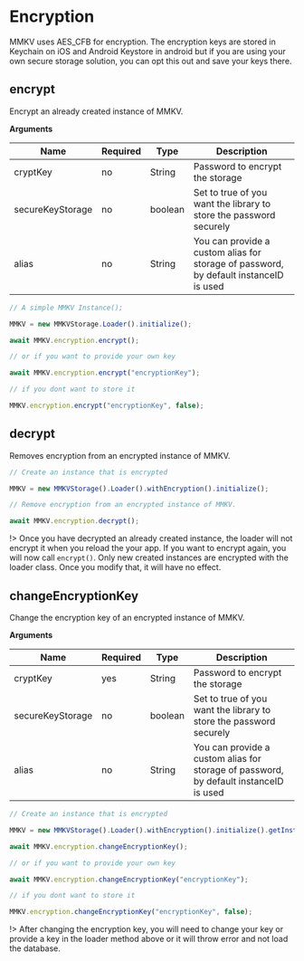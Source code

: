 # Encryption

MMKV uses AES_CFB for encryption. The encryption keys are stored in Keychain on iOS and Android Keystore in android but if you are using your own secure storage solution, you can opt this out and save your keys there.

## encrypt

Encrypt an already created instance of MMKV.

**Arguments**

| Name             | Required | Type    | Description                                                                           |
| ---------------- | -------- | ------- | ------------------------------------------------------------------------------------- |
| cryptKey         | no       | String  | Password to encrypt the storage                                                       |
| secureKeyStorage | no       | boolean | Set to true of you want the library to store the password securely                    |
| alias            | no       | String  | You can provide a custom alias for storage of password, by default instanceID is used |

```js
// A simple MMKV Instance();

MMKV = new MMKVStorage.Loader().initialize();

await MMKV.encryption.encrypt();

// or if you want to provide your own key

await MMKV.encryption.encrypt("encryptionKey");

// if you dont want to store it

MMKV.encryption.encrypt("encryptionKey", false);
```

## decrypt

Removes encryption from an encrypted instance of MMKV.

```js
// Create an instance that is encrypted

MMKV = new MMKVStorage().Loader().withEncryption().initialize();

// Remove encryption from an encrypted instance of MMKV.

await MMKV.encryption.decrypt();
```

!> Once you have decrypted an already created instance, the loader will not encrypt it when you reload the your app. If you want to encrypt again, you will now call `encrypt()`. Only new created instances are encrypted with the loader class. Once you modify that, it will have no effect.

## changeEncryptionKey

Change the encryption key of an encrypted instance of MMKV.

**Arguments**

| Name             | Required | Type    | Description                                                                           |
| ---------------- | -------- | ------- | ------------------------------------------------------------------------------------- |
| cryptKey         | yes      | String  | Password to encrypt the storage                                                       |
| secureKeyStorage | no       | boolean | Set to true of you want the library to store the password securely                    |
| alias            | no       | String  | You can provide a custom alias for storage of password, by default instanceID is used |

```js
// Create an instance that is encrypted

MMKV = new MMKVStorage().Loader().withEncryption().initialize().getInstance();

await MMKV.encryption.changeEncryptionKey();

// or if you want to provide your own key

await MMKV.encryption.changeEncryptionKey("encryptionKey");

// if you dont want to store it

MMKV.encryption.changeEncryptionKey("encryptionKey", false);
```

!> After changing the encryption key, you will need to change your key or provide a key in the loader method above or it will throw error and not load the database.
